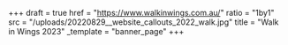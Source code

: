 +++
draft = true
href = "https://www.walkinwings.com.au/"
ratio = "1by1"
src = "/uploads/20220829__website_callouts_2022_walk.jpg"
title = "Walk in Wings 2023"
_template = "banner_page"
+++

